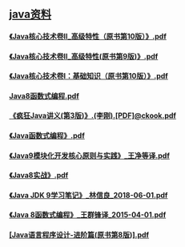 ## [java资料](README.md)

#### [《Java核心技术卷II_高级特性（原书第10版）》.pdf](https://pan.baidu.com/s/1VctZA4qsfSU89TGshvjHnA?pwd=285h)
#### [《Java核心技术卷II_高级特性(原书第9版)》.pdf](https://pan.baidu.com/s/1bvPFX1Uup3nN8kIT0MOeuw?pwd=nac4)
#### [《Java核心技术卷I：基础知识（原书第10版）》.pdf](https://pan.baidu.com/s/1c_IgTc2XUe4Nx7DUFWce6A?pwd=znx7)
#### [Java8函数式编程.pdf](null)
#### [《疯狂Java讲义(第3版)》.(李刚).[PDF]@ckook.pdf](https://pan.baidu.com/s/1dNsU9mZ_WMV7fKrkHJZbYQ?pwd=uywp)
#### [《Java函数式编程》.pdf](https://pan.baidu.com/s/1gRAzNr5GWNhTflYr-3SaTg?pwd=p3a6)
#### [《Java9模块化开发核心原则与实践》_王净等译.pdf](https://pan.baidu.com/s/1lmeK9LXZgK1sVoLAw5b-5g?pwd=ce6y)
#### [《Java8实战》.pdf](https://pan.baidu.com/s/1jnq5YiMpTWw9Li5fgqAopQ?pwd=t743)
#### [《Java JDK 9学习笔记》_林信良_2018-06-01.pdf](https://pan.baidu.com/s/1ASpYayj9F_3bQ54ORMF9sA?pwd=xjvi)
#### [《Java 8函数式编程》_王群锋译_2015-04-01.pdf](https://pan.baidu.com/s/1JhSXmnUiEAW9lpbl6vb2bQ?pwd=s2h1)
#### [[Java语言程序设计-进阶篇(原书第8版)].pdf](https://pan.baidu.com/s/14IFrspUV8BWxieOAmnd_Mw?pwd=s7ns)














